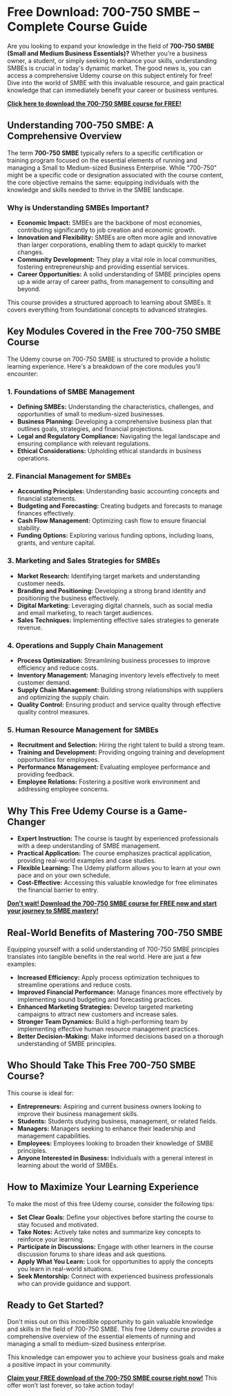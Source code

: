 # Free Download: 700-750 SMBE – Complete Course Guide

Are you looking to expand your knowledge in the field of **700-750 SMBE (Small and Medium Business Essentials)?** Whether you're a business owner, a student, or simply seeking to enhance your skills, understanding SMBEs is crucial in today's dynamic market. The good news is, you can access a comprehensive Udemy course on this subject entirely for free! Dive into the world of SMBE with this invaluable resource, and gain practical knowledge that can immediately benefit your career or business ventures.

[**Click here to download the 700-750 SMBE course for FREE!**](https://udemywork.com/700-750-smbe)

## Understanding 700-750 SMBE: A Comprehensive Overview

The term **700-750 SMBE** typically refers to a specific certification or training program focused on the essential elements of running and managing a Small to Medium-sized Business Enterprise. While "700-750" might be a specific code or designation associated with the course content, the core objective remains the same: equipping individuals with the knowledge and skills needed to thrive in the SMBE landscape.

### Why is Understanding SMBEs Important?

*   **Economic Impact:** SMBEs are the backbone of most economies, contributing significantly to job creation and economic growth.
*   **Innovation and Flexibility:** SMBEs are often more agile and innovative than larger corporations, enabling them to adapt quickly to market changes.
*   **Community Development:** They play a vital role in local communities, fostering entrepreneurship and providing essential services.
*   **Career Opportunities:** A solid understanding of SMBE principles opens up a wide array of career paths, from management to consulting and beyond.

This course provides a structured approach to learning about SMBEs. It covers everything from foundational concepts to advanced strategies.

## Key Modules Covered in the Free 700-750 SMBE Course

The Udemy course on 700-750 SMBE is structured to provide a holistic learning experience. Here's a breakdown of the core modules you'll encounter:

### 1. Foundations of SMBE Management

*   **Defining SMBEs:** Understanding the characteristics, challenges, and opportunities of small to medium-sized businesses.
*   **Business Planning:** Developing a comprehensive business plan that outlines goals, strategies, and financial projections.
*   **Legal and Regulatory Compliance:** Navigating the legal landscape and ensuring compliance with relevant regulations.
*   **Ethical Considerations:** Upholding ethical standards in business operations.

### 2. Financial Management for SMBEs

*   **Accounting Principles:** Understanding basic accounting concepts and financial statements.
*   **Budgeting and Forecasting:** Creating budgets and forecasts to manage finances effectively.
*   **Cash Flow Management:** Optimizing cash flow to ensure financial stability.
*   **Funding Options:** Exploring various funding options, including loans, grants, and venture capital.

### 3. Marketing and Sales Strategies for SMBEs

*   **Market Research:** Identifying target markets and understanding customer needs.
*   **Branding and Positioning:** Developing a strong brand identity and positioning the business effectively.
*   **Digital Marketing:** Leveraging digital channels, such as social media and email marketing, to reach target audiences.
*   **Sales Techniques:** Implementing effective sales strategies to generate revenue.

### 4. Operations and Supply Chain Management

*   **Process Optimization:** Streamlining business processes to improve efficiency and reduce costs.
*   **Inventory Management:** Managing inventory levels effectively to meet customer demand.
*   **Supply Chain Management:** Building strong relationships with suppliers and optimizing the supply chain.
*   **Quality Control:** Ensuring product and service quality through effective quality control measures.

### 5. Human Resource Management for SMBEs

*   **Recruitment and Selection:** Hiring the right talent to build a strong team.
*   **Training and Development:** Providing ongoing training and development opportunities for employees.
*   **Performance Management:** Evaluating employee performance and providing feedback.
*   **Employee Relations:** Fostering a positive work environment and addressing employee concerns.

## Why This Free Udemy Course is a Game-Changer

*   **Expert Instruction:** The course is taught by experienced professionals with a deep understanding of SMBE management.
*   **Practical Application:** The course emphasizes practical application, providing real-world examples and case studies.
*   **Flexible Learning:** The Udemy platform allows you to learn at your own pace and on your own schedule.
*   **Cost-Effective:** Accessing this valuable knowledge for free eliminates the financial barrier to entry.

[**Don't wait! Download the 700-750 SMBE course for FREE now and start your journey to SMBE mastery!**](https://udemywork.com/700-750-smbe)

## Real-World Benefits of Mastering 700-750 SMBE

Equipping yourself with a solid understanding of 700-750 SMBE principles translates into tangible benefits in the real world. Here are just a few examples:

*   **Increased Efficiency:** Apply process optimization techniques to streamline operations and reduce costs.
*   **Improved Financial Performance:** Manage finances more effectively by implementing sound budgeting and forecasting practices.
*   **Enhanced Marketing Strategies:** Develop targeted marketing campaigns to attract new customers and increase sales.
*   **Stronger Team Dynamics:** Build a high-performing team by implementing effective human resource management practices.
*   **Better Decision-Making:** Make informed decisions based on a thorough understanding of SMBE principles.

## Who Should Take This Free 700-750 SMBE Course?

This course is ideal for:

*   **Entrepreneurs:** Aspiring and current business owners looking to improve their business management skills.
*   **Students:** Students studying business, management, or related fields.
*   **Managers:** Managers seeking to enhance their leadership and management capabilities.
*   **Employees:** Employees looking to broaden their knowledge of SMBE principles.
*   **Anyone Interested in Business:** Individuals with a general interest in learning about the world of SMBEs.

## How to Maximize Your Learning Experience

To make the most of this free Udemy course, consider the following tips:

*   **Set Clear Goals:** Define your objectives before starting the course to stay focused and motivated.
*   **Take Notes:** Actively take notes and summarize key concepts to reinforce your learning.
*   **Participate in Discussions:** Engage with other learners in the course discussion forums to share ideas and ask questions.
*   **Apply What You Learn:** Look for opportunities to apply the concepts you learn in real-world situations.
*   **Seek Mentorship:** Connect with experienced business professionals who can provide guidance and support.

## Ready to Get Started?

Don't miss out on this incredible opportunity to gain valuable knowledge and skills in the field of 700-750 SMBE. This free Udemy course provides a comprehensive overview of the essential elements of running and managing a small to medium-sized business enterprise.

This knowledge can empower you to achieve your business goals and make a positive impact in your community.

**[Claim your FREE download of the 700-750 SMBE course right now!](https://udemywork.com/700-750-smbe)** This offer won’t last forever, so take action today!
